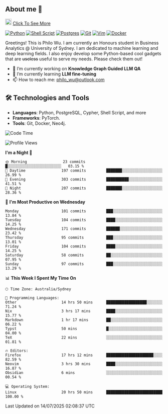 ## About me 🤗

<a href="#"><img src="https://media.giphy.com/media/hvRJCLFzcasrR4ia7z/giphy.gif" width="20px" height="20px"></a> [Click To See More](https://codeboyphilo.github.io)

[![Python](https://img.shields.io/badge/python-3670A0?style=for-the-badge&logo=python&logoColor=ffdd54)](#)
[![Shell Script](https://img.shields.io/badge/shell_script-%23121011.svg?style=for-the-badge&logo=gnu-bash&logoColor=white)](#)
[![Postgres](https://img.shields.io/badge/postgres-%23316192.svg?style=for-the-badge&logo=postgresql&logoColor=white)](#)
[![Git](https://img.shields.io/badge/git-%23F05033.svg?style=for-the-badge&logo=git&logoColor=white)](#)
[![Vim](https://img.shields.io/badge/VIM-%2311AB00.svg?style=for-the-badge&logo=vim&logoColor=white)](#)
[![Docker](https://img.shields.io/badge/docker-%230db7ed.svg?style=for-the-badge&logo=docker&logoColor=white)](#)

Greetings! This is Philo Wu. I am currently an Honours student in Business Analytics \@ University of Sydney. I am dedicated to machine learning and deep learning fields. I also enjoy develop some Python-based cool gadgets that are ~~useless~~ useful to serve my needs. Please check them out!

- 🔭 I’m currently working on **Knowledge Graph Guided LLM QA**
- 🌱 I’m currently learning **LLM fine-tuning**
- 📫 How to reach me: philo_wu@outlook.com

## 🛠 Technologies and Tools
- **Languages**: Python, PostgreSQL, Cypher, Shell Script, and more
- **Frameworks**: PyTorch.
- **Tools**: Git, Docker, Neo4j.

<!--START_SECTION:waka-->
![Code Time](http://img.shields.io/badge/Code%20Time-873%20hrs%2035%20mins-blue)

![Profile Views](http://img.shields.io/badge/Profile%20Views-1-blue)

**I'm a Night 🦉** 

```text
🌞 Morning                23 commits          █░░░░░░░░░░░░░░░░░░░░░░░░   03.15 % 
🌆 Daytime                197 commits         ███████░░░░░░░░░░░░░░░░░░   26.99 % 
🌃 Evening                303 commits         ██████████░░░░░░░░░░░░░░░   41.51 % 
🌙 Night                  207 commits         ███████░░░░░░░░░░░░░░░░░░   28.36 % 
```
📅 **I'm Most Productive on Wednesday** 

```text
Monday                   101 commits         ███░░░░░░░░░░░░░░░░░░░░░░   13.84 % 
Tuesday                  104 commits         ████░░░░░░░░░░░░░░░░░░░░░   14.25 % 
Wednesday                171 commits         ██████░░░░░░░░░░░░░░░░░░░   23.42 % 
Thursday                 95 commits          ███░░░░░░░░░░░░░░░░░░░░░░   13.01 % 
Friday                   104 commits         ████░░░░░░░░░░░░░░░░░░░░░   14.25 % 
Saturday                 58 commits          ██░░░░░░░░░░░░░░░░░░░░░░░   07.95 % 
Sunday                   97 commits          ███░░░░░░░░░░░░░░░░░░░░░░   13.29 % 
```


📊 **This Week I Spent My Time On** 

```text
🕑︎ Time Zone: Australia/Sydney

💬 Programming Languages: 
Other                    14 hrs 50 mins      ██████████████████░░░░░░░   71.24 % 
Nix                      3 hrs 17 mins       ████░░░░░░░░░░░░░░░░░░░░░   15.77 % 
Markdown                 1 hr 17 mins        ██░░░░░░░░░░░░░░░░░░░░░░░   06.22 % 
Typst                    50 mins             █░░░░░░░░░░░░░░░░░░░░░░░░   04.00 % 
TeX                      22 mins             ░░░░░░░░░░░░░░░░░░░░░░░░░   01.81 % 

🔥 Editors: 
Firefox                  17 hrs 12 mins      █████████████████████░░░░   82.59 % 
Neovim                   3 hrs 30 mins       ████░░░░░░░░░░░░░░░░░░░░░   16.87 % 
Obsidian                 6 mins              ░░░░░░░░░░░░░░░░░░░░░░░░░   00.54 % 

💻 Operating System: 
Linux                    20 hrs 50 mins      █████████████████████████   100.00 % 
```


 Last Updated on 14/07/2025 02:08:37 UTC
<!--END_SECTION:waka-->
